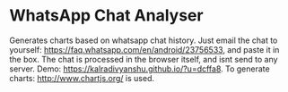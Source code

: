 # WhatsApp Chat Analyser
Generates charts based on whatsapp chat history. Just email the chat to yourself: https://faq.whatsapp.com/en/android/23756533, and paste it in the box. The chat is processed in the browser itself, and isnt send to any server. Demo: https://kalradivyanshu.github.io/?u=dcffa8. To generate charts: http://www.chartjs.org/ is used.
